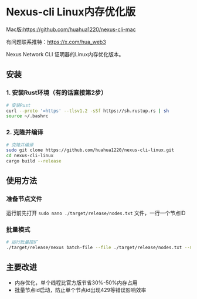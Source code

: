 # Nexus-cli Linux内存优化版
Mac版:https://github.com/huahua1220/nexus-cli-mac

有问题联系推特：https://x.com/hua_web3

Nexus Network CLI 证明器的Linux内存优化版本。

## 安装

### 1. 安装Rust环境（有的话直接第2步）
```bash
# 安装Rust
curl --proto '=https' --tlsv1.2 -sSf https://sh.rustup.rs | sh
source ~/.bashrc
```

### 2. 克隆并编译
```bash
# 克隆并编译
sudo git clone https://github.com/huahua1220/nexus-cli-linux.git
cd nexus-cli-linux
cargo build --release
```

## 使用方法

### 准备节点文件
运行前先打开 `sudo nano ./target/release/nodes.txt` 文件，一行一个节点ID

### 批量模式
```bash
# 运行批量挖矿
./target/release/nexus batch-file --file ./target/release/nodes.txt --max-concurrent 节点数
```

## 主要改进

- 内存优化，单个线程比官方版节省30%-50%内存占用
- 批量节点id启动，防止单个节点id出现429等错误影响效率
